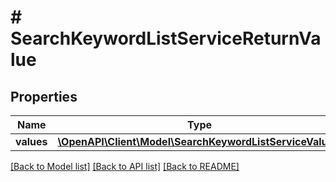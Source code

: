# # SearchKeywordListServiceReturnValue

## Properties

Name | Type | Description | Notes
------------ | ------------- | ------------- | -------------
**values** | [**\OpenAPI\Client\Model\SearchKeywordListServiceValue[]**](SearchKeywordListServiceValue.md) |  | [optional]

[[Back to Model list]](../../README.md#models) [[Back to API list]](../../README.md#endpoints) [[Back to README]](../../README.md)
